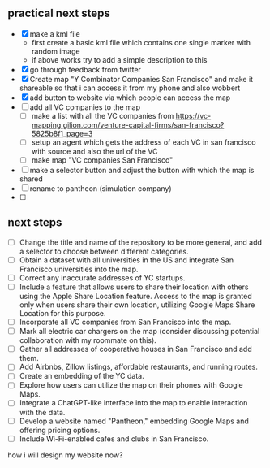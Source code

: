 ## practical next steps

- [x] make a kml file 
    - first create a basic kml file which contains one single marker with random image
    - if above works try to add a simple description to this 
- [x] go through feedback from twitter 
- [x] Create map "Y Combinator Companies San Francisco" and make it shareable so that i can access it from my phone and also wobbert
- [x] add button to website via which people can access the map
- [ ] add all VC companies to the map
    - [ ] make a list with all the VC companies from https://vc-mapping.gilion.com/venture-capital-firms/san-francisco?5825b8f1_page=3 
    - [ ] setup an agent which gets the address of each VC in san francisco with source and also the url of the VC
    - [ ] make map "VC companies San Francisco"
- [ ] make a selector button and adjust the button with which the map is shared 
- [ ] rename to pantheon (simulation company)
- [ ]  

## next steps

- [ ] Change the title and name of the repository to be more general, and add a selector to choose between different categories.
- [ ] Obtain a dataset with all universities in the US and integrate San Francisco universities into the map.
- [ ] Correct any inaccurate addresses of YC startups.
- [ ] Include a feature that allows users to share their location with others using the Apple Share Location feature. Access to the map is granted only when users share their own location, utilizing Google Maps Share Location for this purpose.
- [ ] Incorporate all VC companies from San Francisco into the map.
- [ ] Mark all electric car chargers on the map (consider discussing potential collaboration with my roommate on this).
- [ ] Gather all addresses of cooperative houses in San Francisco and add them.
- [ ] Add Airbnbs, Zillow listings, affordable restaurants, and running routes.
- [ ] Create an embedding of the YC data.
- [ ] Explore how users can utilize the map on their phones with Google Maps.
- [ ] Integrate a ChatGPT-like interface into the map to enable interaction with the data.
- [ ] Develop a website named "Pantheon," embedding Google Maps and offering pricing options.
- [ ] Include Wi-Fi-enabled cafes and clubs in San Francisco.

how i will design my website now?